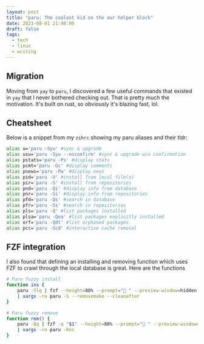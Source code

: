 ```yaml
---
layout: post
title: "paru: The coolest kid on the aur helper block"
date: 2021-08-01 21:46:00
draft: false
tags:
  - tech
  - linux
  - writing
---
```


## Migration

Moving from `yay` to `paru`, I discovered a few useful commands that existed in `yay` that I never bothered checking out. That is pretty much the motivation. It's built on rust, so obviously it's blazing fast, lol.


## Cheatsheet

Below is a snippet from my `zshrc` showing my paru aliases and their tldr:

```bash
alias u='paru -Syu' #sync & upgrade
alias usu='paru -Syu --noconfirm' #sync & upgrade w/o confirmation
alias pstats='paru -Ps' #display stats
alias pcmt='paru -Gc' #display comments
alias pnews='paru -Pw' #display news
alias pid='paru -U' #install from local file(s)
alias pir='paru -S' #install from repositories
alias pnd='paru -Qi' #display info from database
alias pnr='paru -Si' #display info from repositories
alias pfd='paru -Qs' #search in database
alias pfr='paru -Ss' #search in repositories
alias pls='paru -Q' #list packages installed
alias plsa='paru -Qea' #list packages explicitly installed
alias orf='paru -Qdt' #list orphaned packages
alias pcc='paru -Scd' #interactive cache removal
```

## FZF integration

I also found that defining an installing and removing function which uses FZF to crawl through the local database is great. Here are the functions

```bash
# Paru fuzzy install
function ins {
    paru -Slq | fzf --height=80% --prompt=" " --preview-window=hidden --preview 'paru -Si {1}' \
    | xargs -ro paru -S --removemake --cleanafter
}

# Paru fuzzy remove
function rem() {
    paru -Qq | fzf -q "$1" --height=80% --prompt=" " --preview-window=hidden --preview 'paru -Qi {1}'\
    | xargs -ro paru -Rns
}
```

